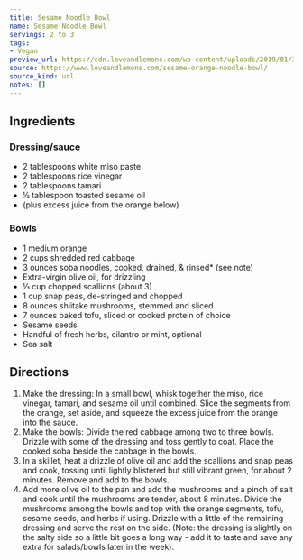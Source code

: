 ```yaml
---
title: Sesame Noodle Bowl
name: Sesame Noodle Bowl
servings: 2 to 3
tags:
- Vegan
preview_url: https://cdn.loveandlemons.com/wp-content/uploads/2019/01/IMG_15836-2.jpg
source: https://www.loveandlemons.com/sesame-orange-noodle-bowl/
source_kind: url
notes: []
---
```


## Ingredients
### Dressing/sauce
- 2 tablespoons white miso paste
- 2 tablespoons rice vinegar
- 2 tablespoons tamari
- ½ tablespoon toasted sesame oil
- (plus excess juice from the orange below)

### Bowls
- 1 medium orange
- 2 cups shredded red cabbage
- 3 ounces soba noodles, cooked, drained, & rinsed* (see note)
- Extra-virgin olive oil, for drizzling
- ⅓ cup chopped scallions (about 3)
- 1 cup snap peas, de-stringed and chopped
- 8 ounces shiitake mushrooms, stemmed and sliced
- 7 ounces baked tofu, sliced or cooked protein of choice
- Sesame seeds
- Handful of fresh herbs, cilantro or mint, optional
- Sea salt


## Directions
1. Make the dressing: In a small bowl, whisk together the miso, rice vinegar, tamari, and sesame oil until combined. Slice the segments from the orange, set aside, and squeeze the excess juice from the orange into the sauce.
2. Make the bowls: Divide the red cabbage among two to three bowls. Drizzle with some of the dressing and toss gently to coat. Place the cooked soba beside the cabbage in the bowls.
3. In a skillet, heat a drizzle of olive oil and add the scallions and snap peas and cook, tossing until lightly blistered but still vibrant green, for about 2 minutes. Remove and add to the bowls.
4. Add more olive oil to the pan and add the mushrooms and a pinch of salt and cook until the mushrooms are tender, about 8 minutes. Divide the mushrooms among the bowls and top with the orange segments, tofu, sesame seeds, and herbs if using. Drizzle with a little of the remaining dressing and serve the rest on the side. (Note: the dressing is slightly on the salty side so a little bit goes a long way - add it to taste and save any extra for salads/bowls later in the week).
